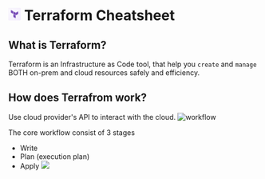 # <img src="img/teraform-cheatsheet_20230228225229.png" width=5%> Terraform Cheatsheet

## What is Terraform?
Terraform is an Infrastructure as Code tool, that help you `create` and `manage`
BOTH on-prem and cloud resources safely and efficiency.

## How does Terrafrom work?
Use cloud provider's API to interact with the cloud.
![workflow](https://developer.hashicorp.com/_next/image?url=https%3A%2F%2Fcontent.hashicorp.com%2Fapi%2Fassets%3Fproduct%3Dterraform%26version%3Drefs%252Fheads%252Fv1.3%26asset%3Dwebsite%252Fimg%252Fdocs%252Fintro-terraform-apis.png%26width%3D2048%26height%3D644&w=3840&q=75)

The core workflow consist of 3 stages
- Write
- Plan (execution plan)
- Apply
![](https://developer.hashicorp.com/_next/image?url=https%3A%2F%2Fcontent.hashicorp.com%2Fapi%2Fassets%3Fproduct%3Dterraform%26version%3Drefs%252Fheads%252Fv1.3%26asset%3Dwebsite%252Fimg%252Fdocs%252Fintro-terraform-workflow.png%26width%3D2038%26height%3D1773&w=3840&q=75)
